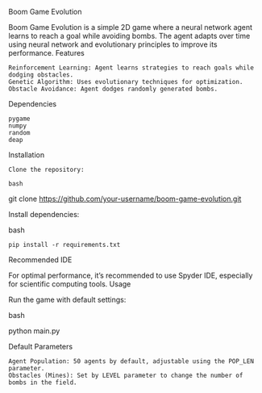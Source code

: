 Boom Game Evolution

Boom Game Evolution is a simple 2D game where a neural network agent learns to reach a goal while avoiding bombs. The agent adapts over time using neural network and evolutionary principles to improve its performance.
Features

    Reinforcement Learning: Agent learns strategies to reach goals while dodging obstacles.
    Genetic Algorithm: Uses evolutionary techniques for optimization.
    Obstacle Avoidance: Agent dodges randomly generated bombs.

Dependencies

    pygame
    numpy
    random
    deap

Installation

    Clone the repository:

    bash

git clone https://github.com/your-username/boom-game-evolution.git

Install dependencies:

bash

    pip install -r requirements.txt

Recommended IDE

For optimal performance, it’s recommended to use Spyder IDE, especially for scientific computing tools.
Usage

Run the game with default settings:

bash

python main.py

Default Parameters

    Agent Population: 50 agents by default, adjustable using the POP_LEN parameter.
    Obstacles (Mines): Set by LEVEL parameter to change the number of bombs in the field.
